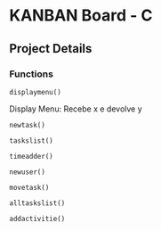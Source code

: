 # KANBAN Board - C 
## Project Details 

### Functions
>
	displaymenu()
>

 Display Menu: Recebe x e devolve y

>
	newtask()
>
	taskslist()
>
	timeadder()
>
	newuser()
>
	movetask()
>
	alltaskslist()
>
	addactivitie()
>

